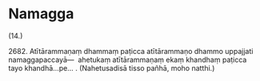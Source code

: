 # Namagga

(14.)

2682\. Atītārammaṇaṃ dhammaṃ paṭicca atītārammaṇo dhammo uppajjati namaggapaccayā—  ahetukaṃ atītārammaṇaṃ ekaṃ khandhaṃ paṭicca tayo khandhā…pe… . (Nahetusadisā tisso pañhā, moho natthi.)
